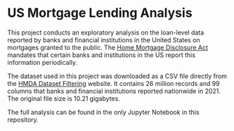 # US Mortgage Lending Analysis

This project conducts an exploratory analysis on the loan-level data reported by banks and financial institutions in the United States on mortgages granted to the public. The [Home Mortgage Disclosure Act](https://www.consumerfinance.gov/data-research/hmda/) mandates that certain banks and institutions in the US report this information periodically.

The dataset used in this project was downloaded as a CSV file directly from the [HMDA Dataset Filtering](https://ffiec.cfpb.gov/data-browser/data/2021?category=nationwide) website. It contains 26 million records and 99 columns that banks and financial institutions reported nationwide in 2021. The original file size is 10.21 gigabytes.

The full analysis can be found in the only Jupyter Notebook in this repository.
